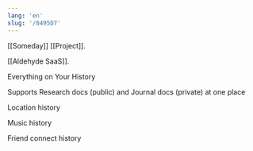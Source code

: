 ```yaml
---
lang: 'en'
slug: '/8495D7'
---
```


[[Someday]] [[Project]].

[[Aldehyde SaaS]].

Everything on Your History

Supports Research docs (public) and Journal docs (private) at one place

Location history

Music history

Friend connect history
